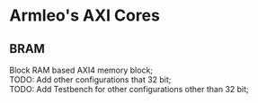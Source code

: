 # Armleo's AXI Cores

## BRAM
Block RAM based AXI4 memory block;  
TODO: Add other configurations that 32 bit;  
TODO: Add Testbench for other configurations other than 32 bit;  
